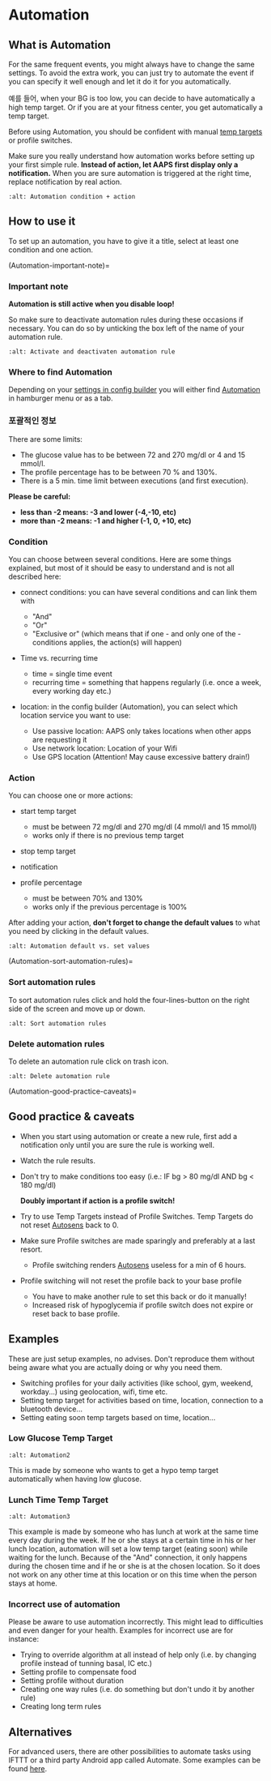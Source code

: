 # Automation

## What is Automation

For the same frequent events, you might always have to change the same settings. To avoid the extra work, you can just try to automate the event if you can specify it well enough and let it do it for you automatically.

예를 들어, when your BG is too low, you can decide to have automatically a high temp target. Or if you are at your fitness center, you get automatically a temp target.

Before using Automation, you should be confident with manual [temp targets](./temptarget.html) or profile switches.

Make sure you really understand how automation works before setting up your first simple rule. **Instead of action, let AAPS first display only a notification.** When you are sure automation is triggered at the right time, replace notification by real action.

```{image} ../images/Automation_ConditionAction_RC3.png
:alt: Automation condition + action
```

## How to use it

To set up an automation, you have to give it a title, select at least one condition and one action.

(Automation-important-note)=
### Important note

**Automation is still active when you disable loop!**

So make sure to deactivate automation rules during these occasions if necessary. You can do so by unticking the box left of the name of your automation rule.

```{image} ../images/Automation_ActivateDeactivate.png
:alt: Activate and deactivaten automation rule
```

### Where to find Automation

Depending on your [settings in config builder](Config-Builder-tab-or-hamburger-menu) you will either find [Automation](Config-Builder#automation) in hamburger menu or as a tab.

### 포괄적인 정보

There are some limits:

- The glucose value has to be between 72 and 270 mg/dl or 4 and 15 mmol/l.
- The profile percentage has to be between 70 % and 130%.
- There is a 5 min. time limit between executions (and first execution).

**Please be careful:**

- **less than -2 means: -3 and lower (-4,-10, etc)**
- **more than -2 means: -1 and higher (-1, 0, +10, etc)**

### Condition

You can choose between several conditions. Here are some things explained, but most of it should be easy to understand and is not all described here:

- connect conditions: you can have several conditions and can link them with

  - "And"
  - "Or"
  - "Exclusive or" (which means that if one - and only one of the - conditions applies, the action(s) will happen)

- Time vs. recurring time

  - time =  single time event
  - recurring time = something that happens regularly (i.e. once a week, every working day etc.)

- location: in the config builder (Automation), you can select which location service you want to use:

  - Use passive location: AAPS only takes locations when other apps are requesting it
  - Use network location: Location of your Wifi
  - Use GPS location (Attention! May cause excessive battery drain!)

### Action

You can choose one or more actions:

- start temp target

  - must be between 72 mg/dl and 270 mg/dl (4 mmol/l and 15 mmol/l)
  - works only if there is no previous temp target

- stop temp target

- notification

- profile percentage

  - must be between 70% and 130%
  - works only if the previous percentage is 100%

After adding your action, **don't forget to change the default values** to what you need by clicking in the default values.

```{image} ../images/Automation_Default_V2_5.png
:alt: Automation default vs. set values
```

(Automation-sort-automation-rules)=
### Sort automation rules

To sort automation rules click and hold the four-lines-button on the right side of the screen and move up or down.

```{image} ../images/Automation_Sort.png
:alt: Sort automation rules
```

### Delete automation rules

To delete an automation rule click on trash icon.

```{image} ../images/Automation_Delete.png
:alt: Delete automation rule
```

(Automation-good-practice-caveats)=
## Good practice & caveats

- When you start using automation or create a new rule, first add a notification only until you are sure the rule is working well.

- Watch the rule results.

- Don't try to make conditions too easy (i.e.: IF bg > 80 mg/dl AND bg \< 180 mg/dl)

  **Doubly important if action is a profile switch!**

- Try to use Temp Targets instead of Profile Switches. Temp Targets do not reset [Autosens](Open-APS-features-autosens) back to 0.

- Make sure Profile switches are made sparingly and preferably at a last resort.

  - Profile switching renders [Autosens](Open-APS-features-autosens) useless for a min of 6 hours.

- Profile switching will not reset the profile back to your base profile

  - You have to make another rule to set this back or do it manually!
  - Increased risk of hypoglycemia if profile switch does not expire or reset back to base profile.

## Examples

These are just setup examples, no advises. Don't reproduce them without being aware what you are actually doing or why you need them.

- Switching profiles for your daily activities (like school, gym, weekend, workday...) using geolocation, wifi, time etc.
- Setting temp target for activities based on time, location, connection to a bluetooth device...
- Setting eating soon temp targets based on time, location...

### Low Glucose Temp Target

```{image} ../images/Automation2.png
:alt: Automation2
```

This is made by someone who wants to get a hypo temp target automatically when having low glucose.

### Lunch Time Temp Target

```{image} ../images/Automation3.png
:alt: Automation3
```

This example is made by someone who has lunch at work at the same time every day during the week. If he or she stays at a certain time in his or her lunch location, automation will set a low temp target (eating soon) while waiting for the lunch. Because of the "And" connection, it only happens during the chosen time and if he or she is at the chosen location. So it does not work on any other time at this location or on this time when the person stays at home.

### Incorrect use of automation

Please be aware to use automation incorrectly. This might lead to difficulties and even danger for your health. Examples for incorrect use are for instance:

- Trying to override algorithm at all instead of help only (i.e. by changing profile instead of tunning basal, IC etc.)
- Setting profile to compensate food
- Setting profile without duration
- Creating one way rules (i.e. do something but don't undo it by another rule)
- Creating long term rules

## Alternatives

For advanced users, there are other possibilities to automate tasks using IFTTT or a third party Android app called Automate. Some examples can be found [here](./automationwithapp.html).
